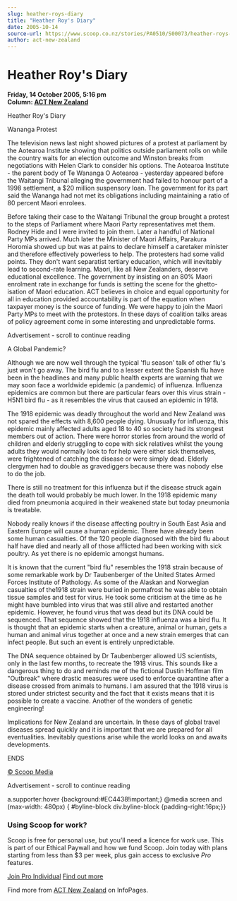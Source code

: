```yaml
---
slug: heather-roys-diary
title: "Heather Roy's Diary"
date: 2005-10-14
source-url: https://www.scoop.co.nz/stories/PA0510/S00073/heather-roys-diary.htm
author: act-new-zealand
---
```

Heather Roy's Diary
===================

**Friday, 14 October 2005, 5:16 pm**  
**Column: [ACT New Zealand](https://info.scoop.co.nz/ACT_New_Zealand)**

Heather Roy's Diary

  
Wananga Protest

The television news last night showed pictures of a protest at parliament by the Aotearoa Institute showing that politics outside parliament rolls on while the country waits for an election outcome and Winston breaks from negotiations with Helen Clark to consider his options. The Aotearoa Institute - the parent body of Te Wananga O Aotearoa - yesterday appeared before the Waitangi Tribunal alleging the government had failed to honour part of a 1998 settlement, a $20 million suspensory loan. The government for its part said the Wananga had not met its obligations including maintaining a ratio of 80 percent Maori enrolees.

Before taking their case to the Waitangi Tribunal the group brought a protest to the steps of Parliament where Maori Party representatives met them. Rodney Hide and I were invited to join them. Later a handful of National Party MPs arrived. Much later the Minister of Maori Affairs, Parakura Horomia showed up but was at pains to declare himself a caretaker minister and therefore effectively powerless to help. The protesters had some valid points. They don't want separatist tertiary education, which will inevitably lead to second-rate learning. Maori, like all New Zealanders, deserve educational excellence. The government by insisting on an 80% Maori enrolment rate in exchange for funds is setting the scene for the ghetto-isation of Maori education. ACT believes in choice and equal opportunity for all in education provided accountability is part of the equation when taxpayer money is the source of funding. We were happy to join the Maori Party MPs to meet with the protestors. In these days of coalition talks areas of policy agreement come in some interesting and unpredictable forms.

Advertisement - scroll to continue reading





A Global Pandemic?

Although we are now well through the typical 'flu season' talk of other flu's just won't go away. The bird flu and to a lesser extent the Spanish flu have been in the headlines and many public health experts are warning that we may soon face a worldwide epidemic (a pandemic) of influenza. Influenza epidemics are common but there are particular fears over this virus strain - H5N1 bird flu - as it resembles the virus that caused an epidemic in 1918.

The 1918 epidemic was deadly throughout the world and New Zealand was not spared the effects with 8,600 people dying. Unusually for influenza, this epidemic mainly affected adults aged 18 to 40 so society had its strongest members out of action. There were horror stories from around the world of children and elderly struggling to cope with sick relatives whilst the young adults they would normally look to for help were either sick themselves, were frightened of catching the disease or were simply dead. Elderly clergymen had to double as gravediggers because there was nobody else to do the job.

There is still no treatment for this influenza but if the disease struck again the death toll would probably be much lower. In the 1918 epidemic many died from pneumonia acquired in their weakened state but today pneumonia is treatable.

Nobody really knows if the disease affecting poultry in South East Asia and Eastern Europe will cause a human epidemic. There have already been some human casualties. Of the 120 people diagnosed with the bird flu about half have died and nearly all of those afflicted had been working with sick poultry. As yet there is no epidemic amongst humans.

It is known that the current "bird flu" resembles the 1918 strain because of some remarkable work by Dr Taubenberger of the United States Armed Forces Institute of Pathology. As some of the Alaskan and Norwegian casualties of the1918 strain were buried in permafrost he was able to obtain tissue samples and test for virus. He took some criticism at the time as he might have bumbled into virus that was still alive and restarted another epidemic. However, he found virus that was dead but its DNA could be sequenced. That sequence showed that the 1918 influenza was a bird flu. It is thought that an epidemic starts when a creature, animal or human, gets a human and animal virus together at once and a new strain emerges that can infect people. But such an event is entirely unpredictable.

The DNA sequence obtained by Dr Taubenberger allowed US scientists, only in the last few months, to recreate the 1918 virus. This sounds like a dangerous thing to do and reminds me of the fictional Dustin Hoffman film "Outbreak" where drastic measures were used to enforce quarantine after a disease crossed from animals to humans. I am assured that the 1918 virus is stored under strictest security and the fact that it exists means that it is possible to create a vaccine. Another of the wonders of genetic engineering!

Implications for New Zealand are uncertain. In these days of global travel diseases spread quickly and it is important that we are prepared for all eventualities. Inevitably questions arise while the world looks on and awaits developments.

ENDS

[© Scoop Media](http://www.scoop.co.nz/about/terms.html)  

Advertisement - scroll to continue reading



a.supporter:hover {background:#EC4438!important;} @media screen and (max-width: 480px) { #byline-block div.byline-block {padding-right:16px;}}

### Using Scoop for work?

Scoop is free for personal use, but you’ll need a licence for work use. This is part of our Ethical Paywall and how we fund Scoop. Join today with plans starting from less than $3 per week, plus gain access to exclusive _Pro_ features.  
  
[Join Pro Individual](https://pro.scoop.co.nz/Individual/?from=ProIn24) [Find out more](https://pro.scoop.co.nz/using-scoop-for-work/?from=ProIn24)

Find more from [ACT New Zealand](https://info.scoop.co.nz/ACT_New_Zealand) on InfoPages.